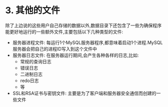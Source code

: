 # 3. 其他的文件

除了上边说的这些用户自己存储的数据以外,数据目录下还包含了一些为确保程序能更好地运行的一些额外文件,主要包括以下几种类型的文件:

- 服务器进程文件: 每运行1个MySQL服务器程序,都意味着启动1个进程.MySQL服务器会把自己的进程ID写入到这个文件中
- 服务器日志文件: 在服务器运行期间,会产生各种各样的日志,比如:
  - 常规的查询日志
  - 错误日志
  - 二进制日志
  - redo日志
  - 等
- SSL和RSA证书与密钥文件: 主要是为了客户端和服务器安全通信而创建的一些文件
